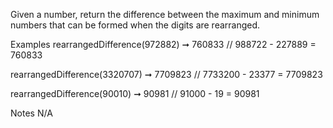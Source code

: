 Given a number, return the difference between the maximum and minimum numbers that can be formed when the digits are rearranged.

Examples
rearrangedDifference(972882) ➞ 760833
// 988722 - 227889 = 760833

rearrangedDifference(3320707) ➞ 7709823
// 7733200 - 23377 = 7709823

rearrangedDifference(90010) ➞ 90981
// 91000 - 19 = 90981

Notes
N/A